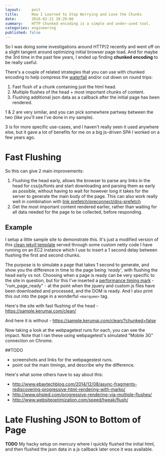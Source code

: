 ```yaml
---
layout:     post
title:      How I Learned to Stop Worrying and Love the Chunks
date:       2016-02-21 18:29:00
summary:    HTTP Chunked encoding is a simple and under-used tool.
categories: engineering
published: false
---
```


So I was doing some investigations around HTTP/2 recently and went off on a slight tangent around optimizing initial browser page load. And for maybe the 3rd time in the past few years, I ended up finding __chunked encoding__ to be really useful.

There's a couple of related strategies that you can use with chunked encoding to help compress the [waterfall](http://www.webperformancetoday.com/2010/07/09/waterfalls-101/) and/or cut down on round trips:

1. Fast flush of a chunk containing just the html head.
2. Multiple flushes of the head + most important chunks of content.
3. Flushing additional json data as a callback after the initial page has been rendered.

1 & 2 are very similar, and you can pick  somewhere partway between the two (like you'll see I've done in my sample).

3 is for more specific use-cases, and I haven't really seen it used anywhere else, but it gave a lot of benefits for me on a big js-driven _SPA_ I worked on a few years ago.


# Fast Flushing

So this can give 2 main improvements:
1. Flushing the head early, allows the browser to parse any links in the head for css/js/fonts and start downloading and parsing them as early as possible, without having to wait for however long it takes for the server to generate the main body of the page.
This can also work really well in combination with [link prefetch/preconnect/dns-prefetch](https://www.igvita.com/posa/high-performance-networking-in-google-chrome/#prefetching)
2. Get the most important content rendered earlier, rather than waiting for all data needed for the page to be collected, before responding.

## Example

I setup a little sample site to demonstrate this. It's just a modified version of this [clean jekyll template](http://jekyllthemes.org/themes/clean/) served through some custom netty code I have running on an EC2 instance which I use to insert a 1 second delay between flushing the first and second chunks.

The purpose is to simulate a page that takes 1 second to generate, and show you the difference in time to the page being _'ready'_, with flushing the head early vs not. 
Choosing when a page is ready can be very specific to the site in question, but for this I've inserted a [performance timing mark](https://developer.mozilla.org/en-US/docs/Web/API/Performance/mark) - "rum_page_ready" - at the point when the jquery and custom js files have been downloaded and processed, and the DOM is ready. And I also print this out into the page in a wonderful `<marquee>` tag.


Here's the site with fast flushing of the head - <https://sample.kerumai.com/clean/>

And here it is without - <https://sample.kerumai.com/clean/?chunked=false>

Now taking a look at the webpagetest runs for each, you can see the impact. Note that I ran these using webpagetest's simulated "Mobile 3G" connection on Chrome.

##TODO
- screenshots and links for the webpagestest runs. 
- point out the main timings, and describe why the difference.


Here's what some others have to say about this:
- <http://www.ebaytechblog.com/2014/12/08/async-fragments-rediscovering-progressive-html-rendering-with-marko/>
- <http://www.phpied.com/progressive-rendering-via-multiple-flushes/>
- <http://www.websiteoptimization.com/speed/tweak/flush/>


# Late Flushing JSON to Bottom of Page

__TODO__ My hacky setup on mercury where I quickly flushed the initial html, and then flushed the json data in a js callback later once it was available.

